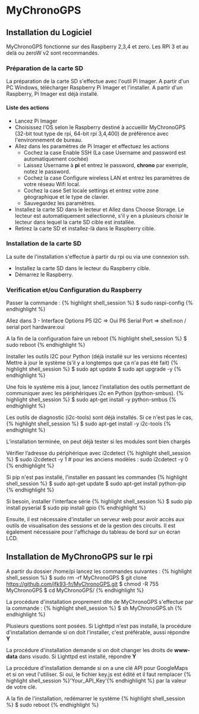 MyChronoGPS
==
Installation du Logiciel
-
MyChronoGPS fonctionne sur des Raspberry 2,3,4 et zero.
Les RPi 3 et au delà ou zeroW v2 sont recommandés. 

### Préparation de la carte SD #
La préparation de la carte SD s'effectue avec l'outil Pi Imager.
A partir d'un PC Windows, télécharger Raspberry Pi Imager et l'installer.
A partir d'un Raspberry, Pi Imager est déjà installé.

#### Liste des actions
- Lancez Pi Imager
- Choisissez l'OS selon le Raspberry destiné à accueillir MyChronoGPS (32-bit tout type de rpi, 64-bit rpi 3,4,400) de préférence avec l'environnement de bureau.
- Allez dans les paramètres de Pi Imager et effectuez les actions
	- Cochez la case Enable SSH
		(La case Username and password est automatiquement cochée)
	- Laissez Username à **pi** et entrez le password, **chrono** par exemple, notez le password.
	- Cochez la case Configure wireless LAN et entrez les paramètres de votre réseau Wifi local.
	- Cochez la case Set locale settings et entrez votre zone géographique et le type de clavier.
	- Sauvegardez les paramètres.
- Installez la carte SD dans le lecteur et Allez dans Choose Storage.
	Le lecteur est automatiquement sélectionné, s'il y en a plusieurs choisir le lecteur dans lequel la carte SD cible est installée.
- Retirez la carte SD et installez-là dans le Raspberry cible.

### Installation de la carte SD #
La suite de l'installation s'effectue à partir du rpi ou via une connexion ssh.
- Installez la carte SD dans le lecteur du Raspberry cible.
- Démarrez le Raspberry.

### Verification et/ou Configuration du Raspberry
Passer la commande :
{% highlight shell_session %}
	$ sudo raspi-config
{% endhighlight %}

Allez dans
3 - Interface Options
	P5 I2C => Oui
	P6 Serial Port => shell:non / serial port hardware:oui

A la fin de la configuration faire un reboot
{% highlight shell_session %}
	$ sudo reboot
{% endhighlight %}

Installer les outils I2C pour Python (déjà installé sur les versions récentes)
Mettre à jour le système (s'il y a longtemps que ça n'a pas été fait)
{% highlight shell_session %}
	$ sudo apt update
	$ sudo apt upgrade -y
{% endhighlight %}

Une fois le système mis à jour, lancez l’installation des outils permettant de communiquer avec les périphériques i2c en Python (python-smbus).
{% highlight shell_session %}
	$ sudo apt-get install -y python-smbus
{% endhighlight %}

Les outils de diagnostic (i2c-tools) sont déjà installés.
Si ce n'est pas le cas,
{% highlight shell_session %}
	$ sudo apt-get install -y i2c-tools
{% endhighlight %}

L’installation terminée, on peut déjà tester si les modules sont bien chargés

Vérifier l’adresse du périphérique avec i2cdetect
{% highlight shell_session %}
	$ sudo i2cdetect -y 1 # pour les anciens modèles : sudo i2cdetect -y 0
{% endhighlight %}

Si pip n'est pas installé, l'installer en passant les commandes
{% highlight shell_session %}
	$ sudo apt-get update
	$ sudo apt-get install python-pip
{% endhighlight %}

Si besoin, installer l'interface série
{% highlight shell_session %}
	$ sudo pip install pyserial
	$ sudo pip install gpio
{% endhighlight %}


Ensuite, il est nécessaire d'installer un serveur web pour avoir accès aux outils de visualisation des sessions et de la gestion des circuits.
Il est également nécessaire pour l'affichage du tableau de bord sur un écran LCD. 

Installation de MyChronoGPS sur le rpi
--------------------------------------

A partir du dossier /home/pi lancez les commandes suivantes :
{% highlight shell_session %}
	$ sudo rm -rf MyChronoGPS
	$ git clone https://github.com/jfk93-fr/MyChronoGPS.git
	$ chmod -R 755 MyChronoGPS
	$ cd MyChronoGPS/
{% endhighlight %}

La procédure d'installation proprement dite de MyChronoGPS s'effectue par la commande :
{% highlight shell_session %}
	$ sh MyChronoGPS.sh 
{% endhighlight %}

Plusieurs questions sont posées.
Si Lighttpd n'est pas installé, la procédure d'installation demande si on doit l'installer, c'est préférable, aussi répondre **Y**

La procédure d'installation demande si on doit changer les droits de **www-data** dans visudo.
Si Lighttpd est installé, répondre **Y**

La procédure d'installation demande si on a une clé API pour GoogleMaps et si on veut l'utiliser.
Si oui, le fichier key.js est édité et il faut remplacer {% highlight shell_session %}'Your_API_Key'{% endhighlight %} par la valeur de votre clé.

A la fin de l'installation, redémarrer le système
{% highlight shell_session %}
	$ sudo reboot
{% endhighlight %}
